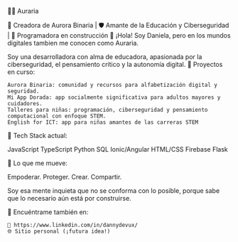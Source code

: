 👩‍💻 Auraria

🌅 Creadora de Aurora Binaria | 🛡️ Amante de la Educación y Ciberseguridad | 🔐 Programadora en construcción
👋 ¡Hola! Soy Daniela, pero en los mundos digitales tambien me conocen como Auraria.

Soy una desarrolladora con alma de educadora, apasionada por la ciberseguridad, el pensamiento crítico y la autonomía digital.
🚀 Proyectos en curso:

    Aurora Binaria: comunidad y recursos para alfabetización digital y seguridad.
    Mi App Dorada: app socialmente significativa para adultos mayores y cuidadores.
    Talleres para niñas: programación, ciberseguridad y pensamiento computacional con enfoque STEM.
    English for ICT: app para niñas amantes de las carreras STEM

🧠 Tech Stack actual:

JavaScript TypeScript Python SQL Ionic/Angular HTML/CSS Firebase Flask

🌈 Lo que me mueve:

Empoderar. Proteger. Crear. Compartir.

   Soy esa mente inquieta que no se conforma con lo posible, porque sabe que lo necesario aún está por construirse.

👣 Encuéntrame también en:

    💼 https://www.linkedin.com/in/dannydevux/
    🌐 Sitio personal (¡futura idea!)
